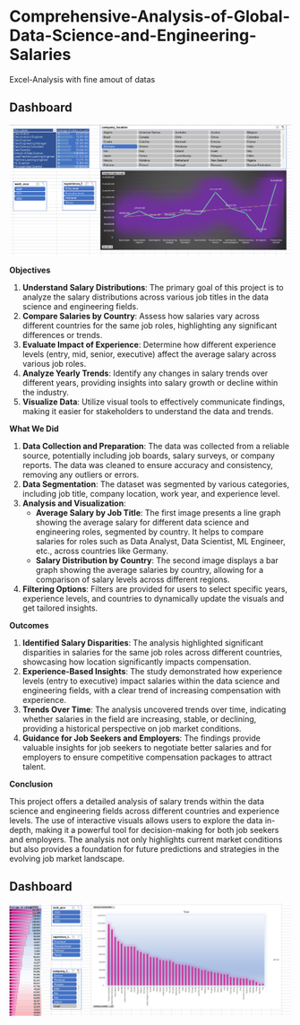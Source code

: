 # Comprehensive-Analysis-of-Global-Data-Science-and-Engineering-Salaries

Excel-Analysis with fine amout of datas

## Dashboard 

![Vehicle Type Count](https://github.com/hariramgit/Comprehensive-Analysis-of-Global-Data-Science-and-Engineering-Salaries/blob/main/Screenshot%202024-09-01%20194410.png)


**Objectives**

1. **Understand Salary Distributions**: The primary goal of this project is to analyze the salary distributions across various job titles in the data science and engineering fields.
2. **Compare Salaries by Country**: Assess how salaries vary across different countries for the same job roles, highlighting any significant differences or trends.
3. **Evaluate Impact of Experience**: Determine how different experience levels (entry, mid, senior, executive) affect the average salary across various job roles.
4. **Analyze Yearly Trends**: Identify any changes in salary trends over different years, providing insights into salary growth or decline within the industry.
5. **Visualize Data**: Utilize visual tools to effectively communicate findings, making it easier for stakeholders to understand the data and trends.

**What We Did**

1. **Data Collection and Preparation**: The data was collected from a reliable source, potentially including job boards, salary surveys, or company reports. The data was cleaned to ensure accuracy and consistency, removing any outliers or errors.
2. **Data Segmentation**: The dataset was segmented by various categories, including job title, company location, work year, and experience level.
3. **Analysis and Visualization**:
    - **Average Salary by Job Title**: The first image presents a line graph showing the average salary for different data science and engineering roles, segmented by country. It helps to compare salaries for roles such as Data Analyst, Data Scientist, ML Engineer, etc., across countries like Germany.
    - **Salary Distribution by Country**: The second image displays a bar graph showing the average salaries by country, allowing for a comparison of salary levels across different regions.
4. **Filtering Options**: Filters are provided for users to select specific years, experience levels, and countries to dynamically update the visuals and get tailored insights.

**Outcomes**

1. **Identified Salary Disparities**: The analysis highlighted significant disparities in salaries for the same job roles across different countries, showcasing how location significantly impacts compensation.
2. **Experience-Based Insights**: The study demonstrated how experience levels (entry to executive) impact salaries within the data science and engineering fields, with a clear trend of increasing compensation with experience.
3. **Trends Over Time**: The analysis uncovered trends over time, indicating whether salaries in the field are increasing, stable, or declining, providing a historical perspective on job market conditions.
4. **Guidance for Job Seekers and Employers**: The findings provide valuable insights for job seekers to negotiate better salaries and for employers to ensure competitive compensation packages to attract talent.

**Conclusion**

This project offers a detailed analysis of salary trends within the data science and engineering fields across different countries and experience levels. The use of interactive visuals allows users to explore the data in-depth, making it a powerful tool for decision-making for both job seekers and employers. The analysis not only highlights current market conditions but also provides a foundation for future predictions and strategies in the evolving job market landscape.


## Dashboard 
![Vehicle Type Count](https://github.com/hariramgit/Comprehensive-Analysis-of-Global-Data-Science-and-Engineering-Salaries/blob/main/Screenshot%202024-09-01%20194420.png)

